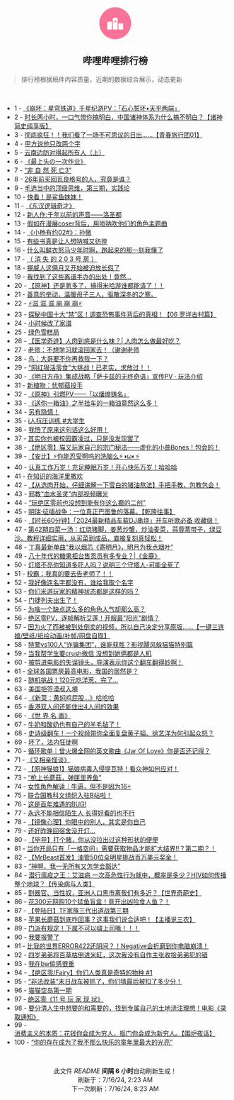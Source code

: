 <div align="center">
    <img src="./assets/icon_rank.png" alt="logo" />
    <h2>哔哩哔哩排行榜</h>
</div>

> 排行榜根据稿件内容质量，近期的数据综合展示，动态更新

<br />

<ul><li><span>1 - <a href=https://www.bilibili.com/BV1xE4m1R78a>《崩坏：星穹铁道》千星纪游PV：「石心誓环•天平两端」</a></span></li><li><span>2 - <a href=https://www.bilibili.com/BV1SJ4m1T7c1>时长两小时，一口气带你搞明白，中国诸神体系为什么搞不明白？【诸神简史纯享版】</a></span></li><li><span>3 - <a href=https://www.bilibili.com/BV18b421n7CW>彻底疯狂！！我们看了一场不可思议的日出......【青春旅行团01】</a></span></li><li><span>4 - <a href=https://www.bilibili.com/BV18E4m1R7uy>甲方说他只改两个字</a></span></li><li><span>5 - <a href=https://www.bilibili.com/BV1wb421H7yf>云南边防对得起所有人（上）</a></span></li><li><span>6 - <a href=https://www.bilibili.com/BV1cf421z7ad>《最上头の一次作业》</a></span></li><li><span>7 - <a href=https://www.bilibili.com/BV1QS421R7EZ>“非 自 然 死 亡3”</a></span></li><li><span>8 - <a href=https://www.bilibili.com/BV1f1421b7Hw>26年前买回瓦良格号的人，究竟是谁？</a></span></li><li><span>9 - <a href=https://www.bilibili.com/BV1cKbteyEGo>毛选当中的顶级思维，第三期，实践论</a></span></li><li><span>10 - <a href=https://www.bilibili.com/BV1W1421k7gp>快看！是鲨鱼妹妹！</a></span></li><li><span>11 - <a href=https://www.bilibili.com/BV14M4m127zH>《东汉逻辑奇才》</a></span></li><li><span>12 - <a href=https://www.bilibili.com/BV1kbbJedEQd>新人作:千年以前的声音——洛圣都</a></span></li><li><span>13 - <a href=https://www.bilibili.com/BV1Wx4y1x7cv>假如在漫展coser背后，用唢呐吹他们的角色主题曲</a></span></li><li><span>14 - <a href=https://www.bilibili.com/BV11b421n7aM>《小杨有约02#》：孙傲</a></span></li><li><span>15 - <a href=https://www.bilibili.com/BV1AZ421u7gA>有些书真是让人想呐喊又彷徨</a></span></li><li><span>16 - <a href=https://www.bilibili.com/BV1sE421P7aP>什么叫鲜衣怒马少年时啊，跑起来的那一刻我懂了</a></span></li><li><span>17 - <a href=https://www.bilibili.com/BV1tb421n7EF>（ 消 失 的 2 0 3 号 房 ）</a></span></li><li><span>18 - <a href=https://www.bilibili.com/BV1ny411B7P5>挪威人这俩月又开始被迫放长假了</a></span></li><li><span>19 - <a href=https://www.bilibili.com/BV1v4421D7cs>我找到了这些离谱手办的出处！竟然...</a></span></li><li><span>20 - <a href=https://www.bilibili.com/BV1A4421U7X5>【原神】还是氪多了，搞得米哈游谁都能请了！！</a></span></li><li><span>21 - <a href=https://www.bilibili.com/BV1z4421U7Ts>善意的举动，温暖母子三人，驱散深冬的之寒。</a></span></li><li><span>22 - <a href=https://www.bilibili.com/BV1sE421P7Vv>⚡️滋 滋 滋 崩 崩 崩⚡️</a></span></li><li><span>23 - <a href=https://www.bilibili.com/BV1zb421E7BW>探秘中国十大“禁”区！调查恐怖事件背后的真相！【06 罗垟古村篇】</a></span></li><li><span>24 - <a href=https://www.bilibili.com/BV1oZ421K7bE>小时候改了家谱</a></span></li><li><span>25 - <a href=https://www.bilibili.com/BV1ew4m1a78F>绿色雪糕局</a></span></li><li><span>26 - <a href=https://www.bilibili.com/BV1MS411P73o>【医学奇迹】人肉到底是什么味？| 人肉怎么做最好吃？</a></span></li><li><span>27 - <a href=https://www.bilibili.com/BV1Yw4m1a7G1>老师：不想学习就滚回家去！（谢谢老师</a></span></li><li><span>28 - <a href=https://www.bilibili.com/BV1PH4y1A7yH>鸟：大哥要不你再救我一下？</a></span></li><li><span>29 - <a href=https://www.bilibili.com/BV1rZ421K7sk>“网红狠活零食”大挑战！已老实，求放过！！</a></span></li><li><span>30 - <a href=https://www.bilibili.com/BV1hS421R74X>《明日方舟》集成战略「萨卡兹的无终奇语」宣传PV · 玩法介绍</a></span></li><li><span>31 - <a href=https://www.bilibili.com/BV1Nf421q7kt>新植物：忧郁菇投手</a></span></li><li><span>32 - <a href=https://www.bilibili.com/BV1RZ421K7CT>《原神》引燃PV——「以燔燎铸名」</a></span></li><li><span>33 - <a href=https://www.bilibili.com/BV17W421R7Xu>《送你一箱油》之半挂车的一箱油竟然这么多！</a></span></li><li><span>34 - <a href=https://www.bilibili.com/BV1tT421Y7RE>另有隐情！</a></span></li><li><span>35 - <a href=https://www.bilibili.com/BV13T421k7SV>i人抗压训练 #大学生</a></span></li><li><span>36 - <a href=https://www.bilibili.com/BV1ES411w792>我悟了原来这句话这么好用！</a></span></li><li><span>37 - <a href=https://www.bilibili.com/BV1CM4m127bA>其实你也被校园霸凌过，只是没发现罢了</a></span></li><li><span>38 - <a href=https://www.bilibili.com/BV1ab421E7C6>【绝区零】猫又玩家自己的宗门秘法——虚化的小曲Bones！包会的！</a></span></li><li><span>39 - <a href=https://www.bilibili.com/BV1RJ4m1T7Dm>【安比】⚡你能忍受啊呜的洗脑么⚡◑ω◐️⚡</a></span></li><li><span>40 - <a href=https://www.bilibili.com/BV1SW421R77g>认真工作万岁！充足睡眠万岁！开心快乐万岁！哈哈哈</a></span></li><li><span>41 - <a href=https://www.bilibili.com/BV1tm421G71J>在知识的海洋里撒欢</a></span></li><li><span>42 - <a href=https://www.bilibili.com/BV1qM4m127hu>【从选肉开始，仔细讲解一下雪白的猪油熬法】手把手教，包教包会！</a></span></li><li><span>43 - <a href=https://www.bilibili.com/BV1jH4y1A7PE>邪教“血水圣灵”内部视频曝光</a></span></li><li><span>44 - <a href=https://www.bilibili.com/BV1W4421U72i>“玩绝区零前也没想到能有你这么癫的二创”</a></span></li><li><span>45 - <a href=https://www.bilibili.com/BV16x4y1t78K>明瑞·征缅战争：一位真正巴图鲁的落幕。【乾隆往事】</a></span></li><li><span>46 - <a href=https://www.bilibili.com/BV12Z421K7HN>【时长60分钟】「2024最新精品车载DJ串烧」开车听歌必备 收藏级！</a></span></li><li><span>47 - <a href=https://www.bilibili.com/BV1sE421A7de>第42期四菜一汤：红烧猪脚，姜葱炒蟹，炒油麦菜，蒜蓉蒸带子，绿豆沙。教程详细实用，从买菜到成品，直接复刻真轻松！</a></span></li><li><span>48 - <a href=https://www.bilibili.com/BV1aE421A7ZL>丁真最新单曲“我以烟芯《寄明月》，明月为我点烟叶”</a></span></li><li><span>49 - <a href=https://www.bilibili.com/BV1Ay411i7tV>八十年代的糖果柜台售货员有多专业？|《金鹿》</a></span></li><li><span>50 - <a href=https://www.bilibili.com/BV1DE421A7d4>灯塔不亮你知道多吓人吗？说明三个守塔人-可能全死了</a></span></li><li><span>51 - <a href=https://www.bilibili.com/BV1Px4y1476d>校霸：我真的要去告老师了！！</a></span></li><li><span>52 - <a href=https://www.bilibili.com/BV1DE421A7Ko>我好像连名字都没有，谁给我取个名字</a></span></li><li><span>53 - <a href=https://www.bilibili.com/BV1Lx4y1x7ad>你们米游玩家的精神状态都是这样的吗？</a></span></li><li><span>54 - <a href=https://www.bilibili.com/BV1RJ4m1T78N>门捷列夫出生了！</a></span></li><li><span>55 - <a href=https://www.bilibili.com/BV1SH4y1w7EC>为啥一个缺点这么多的角色人气却那么高？</a></span></li><li><span>56 - <a href=https://www.bilibili.com/BV1Qm421G7qr>绝区零PV，逐帧解析艾莲！开服最"阳光"剧情？</a></span></li><li><span>57 - <a href=https://www.bilibili.com/BV1sS421o7cV>因为火了而被被到处倒卖的视频，所以自己决定分享原版……【一键三连娘/壁纸/纸绘动画/补帧/网盘自取】</a></span></li><li><span>58 - <a href=https://www.bilibili.com/BV18f421z7U4>特警vs100人“诈骗集团”，谁能获胜？影视飓风躲猫猫特别篇</a></span></li><li><span>59 - <a href=https://www.bilibili.com/BV1G1421b7fL>当我帮学生要crush微信 没想到她俩都是人机</a></span></li><li><span>60 - <a href=https://www.bilibili.com/BV1kW421R7sK>被剪进电影的失误镜头，导演表示你这个翻车翻得妙啊！</a></span></li><li><span>61 - <a href=https://www.bilibili.com/BV1gW421R7yx>全球各国票房最高电影，我国的居然是？</a></span></li><li><span>62 - <a href=https://www.bilibili.com/BV1yH4y1w77h>随机挑战！120元吃洋葱，完了…</a></span></li><li><span>63 - <a href=https://www.bilibili.com/BV1Hy411i7uV>美国拒签漠叔入境</a></span></li><li><span>64 - <a href=https://www.bilibili.com/BV1oZ421K7DN>《新菜：黄焖鸡屁股…》哈哈哈</a></span></li><li><span>65 - <a href=https://www.bilibili.com/BV15z421B7xs>香港双人间还能住出4人间的效果</a></span></li><li><span>66 - <a href=https://www.bilibili.com/BV1Ji421h74e>《世 界 名 画》</a></span></li><li><span>67 - <a href=https://www.bilibili.com/BV1qx4y1t7Bx>牛奶和酸奶也有自己的羊毛毡了！</a></span></li><li><span>68 - <a href=https://www.bilibili.com/BV1a1421k75B>史诗级翻车！一个视频带你全面复盘黄子韬、徐艺洋为何引起众怒？</a></span></li><li><span>69 - <a href=https://www.bilibili.com/BV1Xy411v7sT>坏了，法内狂徒啊</a></span></li><li><span>70 - <a href=https://www.bilibili.com/BV1wS411w7W4>循环歌单｜曾火爆全网的英文歌曲《Jar Of Love》你是否还记得？</a></span></li><li><span>71 - <a href=https://www.bilibili.com/BV1QE421c72a>《又相亲怪谈》</a></span></li><li><span>72 - <a href=https://www.bilibili.com/BV1HW421d7X7>【原神猫娘1】猫娘病毒入侵提瓦特！看众神如何应对！</a></span></li><li><span>73 - <a href=https://www.bilibili.com/BV1gy411B7s2>“枪上长蘑菇，弹匣里养鱼”</a></span></li><li><span>74 - <a href=https://www.bilibili.com/BV1fM4m127gb>女性角色解读｜牛逼，但不是因为16+</a></span></li><li><span>75 - <a href=https://www.bilibili.com/BV1iSbWeZE5q>联合国教科文组织入驻B站啦！</a></span></li><li><span>76 - <a href=https://www.bilibili.com/BV1eH4y1w7zo>这是百年难遇的BUG!</a></span></li><li><span>77 - <a href=https://www.bilibili.com/BV171421b7pP>永远不能相信陌生人 长得好看的也不行</a></span></li><li><span>78 - <a href=https://www.bilibili.com/BV1Sx4y1t7Da>【镜像心理】你眼中的别人，其实是你自己</a></span></li><li><span>79 - <a href=https://www.bilibili.com/BV1V1421b7Xs>还好昨晚回宿舍没开灯…</a></span></li><li><span>80 - <a href=https://www.bilibili.com/BV144421D7dE>【毕导】打个赌，你从没拉出过这种形状的便便</a></span></li><li><span>81 - <a href=https://www.bilibili.com/BV1kM4m127ux>当你开局只有「一格空间」需要获取物品才能扩大结界!!？第二期？！</a></span></li><li><span>82 - <a href=https://www.bilibili.com/BV18S421R7bU>【MrBeast首发】油管50位全明星挑战百万美元奖金！</a></span></li><li><span>83 - <a href=https://www.bilibili.com/BV1cZ421u7yW>“神啊，我一无所有又怎学会豁达”</a></span></li><li><span>84 - <a href=https://www.bilibili.com/BV144421U7aX>潜行瘟疫之王：艾滋病 一次高危性行为就中，概率是多少？HIV如何传播整个地球？【传染病与人类】</a></span></li><li><span>85 - <a href=https://www.bilibili.com/BV11T421r7SS>割器官、当性奴，亚洲人口黑市离我们有多近？【世界奇葩史】</a></span></li><li><span>86 - <a href=https://www.bilibili.com/BV116421Z7ZC>花300元网购10个猛鱼盲盒！竟开出凶险食人鱼？！</a></span></li><li><span>87 - <a href=https://www.bilibili.com/BV1Py411B7X3>【登陆日】TF家族三代出道战第三期</a></span></li><li><span>88 - <a href=https://www.bilibili.com/BV1wS411w7yD>苹果长蘑菇到底咋回事？这事我们说合适吧！【主播说三农】</a></span></li><li><span>89 - <a href=https://www.bilibili.com/BV11w4m1a7CS>门派有规定！下属不可以啵上司嘴！！！</a></span></li><li><span>90 - <a href=https://www.bilibili.com/BV1QS411c7Rq>我要报警了</a></span></li><li><span>91 - <a href=https://www.bilibili.com/BV1Bf421q7Fs>比我的世界ERROR422还阴间？！Negative会折磨到你电脑崩溃！</a></span></li><li><span>92 - <a href=https://www.bilibili.com/BV1sM4m127MH>四岁弟弟将百草枯倒进米缸，这次我没有自作主张收拾弟弟犯的错</a></span></li><li><span>93 - <a href=https://www.bilibili.com/BV1aS411c7Q2>我在bw偷感很重</a></span></li><li><span>94 - <a href=https://www.bilibili.com/BV1tb421n7KT>【绝区零/Fairy】你们人类真是奇特的物种 #1</a></span></li><li><span>95 - <a href=https://www.bilibili.com/BV1W6421f7zh>“非法改装”末日战车被抓了，你们猜最后被扣了多少分！</a></span></li><li><span>96 - <a href=https://www.bilibili.com/BV1t1421b7i9>猫猫空岛第一期</a></span></li><li><span>97 - <a href=https://www.bilibili.com/BV1ZT421r7oZ>绝区零《11 号 玩 家 现 状》</a></span></li><li><span>98 - <a href=https://www.bilibili.com/BV1zJ4m1T7yA>要分清人生中想要的和需要的，找到专属自己的土地浇注理想！电影《录取通知》</a></span></li><li><span>99 - <a href=https://www.bilibili.com/BV1qr421T7f4>消费主义的本质：花钱你会成为穷人，抠门你会成为新穷人。【围炉夜话】</a></span></li><li><span>100 - <a href=https://www.bilibili.com/BV1Xb421n7zi>“你的存在成为了我不那么快乐的童年里最大的光亮”</a></span></li></ul>

<br />

<p align=center>此文件 <i>README</i> <b>间隔 6 小时</b>自动刷新生成！<br>刷新于：7/16/24, 2:23 AM<br>下一次刷新：7/16/24, 8:23 AM</p>